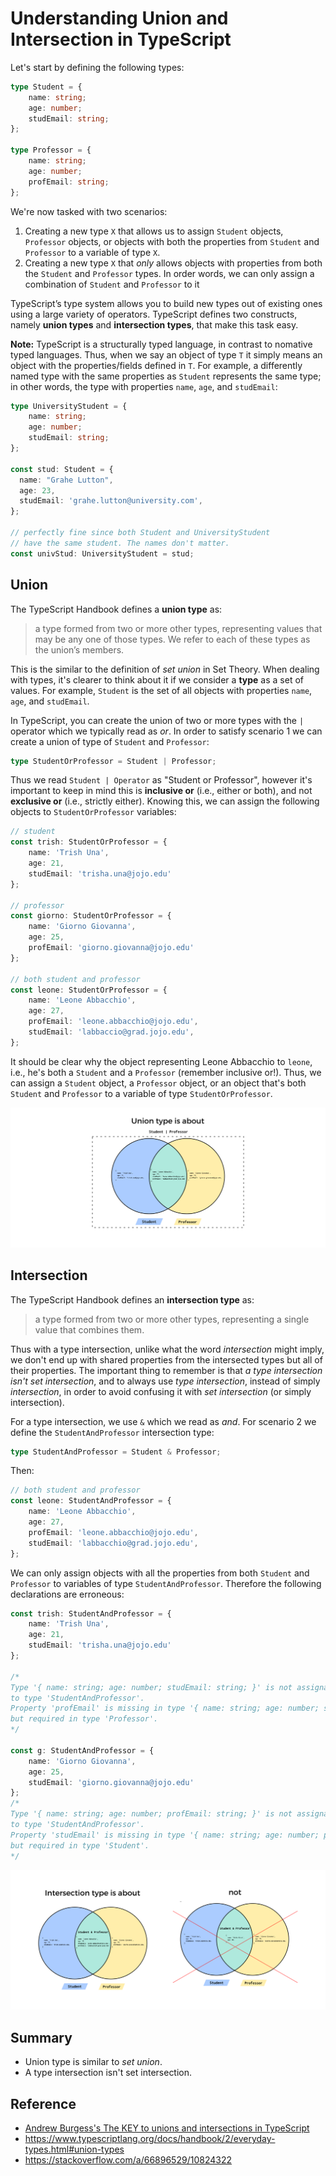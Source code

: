 # Understanding Union and Intersection in TypeScript

Let's start by defining the following types:

```typescript
type Student = {
    name: string;
    age: number;
    studEmail: string;
};

type Professor = {
    name: string;
    age: number;
    profEmail: string;
};
```

We're now tasked with two scenarios:

1. Creating a new type `X` that allows us to assign `Student` objects,
   `Professor` objects, or objects with both the properties from `Student` and
   `Professor` to a variable of type `X`.
2. Creating a new type `X` that *only* allows objects with properties from both
   the `Student` and `Professor` types. In order words, we can only assign a
   combination of `Student` and `Professor` to it 

TypeScript’s type system allows you to build new types out of existing ones
using a large variety of operators. TypeScript defines two constructs, namely
**union types** and **intersection types**, that make this task easy.

**Note:** TypeScript is a structurally typed language, in contrast to nomative
typed languages. Thus, when we say an object of type `T` it simply means an
object with the properties/fields defined in `T`. For example, a differently
named type with the same properties as `Student` represents the same type; in
other words, the type with properties `name`, `age`, and `studEmail`:

```typescript
type UniversityStudent = {
    name: string;
    age: number;
    studEmail: string;
};

const stud: Student = {
  name: "Grahe Lutton",
  age: 23,
  studEmail: 'grahe.lutton@university.com',
};

// perfectly fine since both Student and UniversityStudent
// have the same student. The names don't matter.
const univStud: UniversityStudent = stud;
```

## Union

The TypeScript Handbook defines a **union type** as:

>a type formed from two or more other types, representing values that may be any
>one of those types. We refer to each of these types as the union’s members.

This is the similar to the definition of *set union* in Set Theory. When dealing
with types, it's clearer to think about it if we consider a **type** as a set of
values. For example, `Student` is the set of all objects with properties `name`,
`age`, and `studEmail`.

In TypeScript, you can create the union of two or more types with the `|`
operator which we typically read as *or*. In order to satisfy scenario 1 we can
create a union of type of `Student` and `Professor`:

```typescript
type StudentOrProfessor = Student | Professor;
```

Thus we read `Student | Operator` as "Student or Professor", however it's
important to keep in mind this is **inclusive or** (i.e., either or both), and
not **exclusive or** (i.e., strictly either). Knowing this, we can assign the
following objects to `StudentOrProfessor` variables:

```typescript
// student
const trish: StudentOrProfessor = {
    name: 'Trish Una',
    age: 21,
    studEmail: 'trisha.una@jojo.edu'
};

// professor
const giorno: StudentOrProfessor = {
    name: 'Giorno Giovanna',
    age: 25,
    profEmail: 'giorno.giovanna@jojo.edu'
};

// both student and professor
const leone: StudentOrProfessor = {
    name: 'Leone Abbacchio',
    age: 27,
    profEmail: 'leone.abbacchio@jojo.edu',
    studEmail: 'labbaccio@grad.jojo.edu',
};
```

It should be clear why the object representing Leone Abbacchio to `leone`, i.e.,
he's both a `Student` and a `Professor` (remember inclusive or!). Thus, we can
assign a `Student` object, a `Professor` object, or an object that's both
`Student` and `Professor` to a variable of type `StudentOrProfessor`.

![Union type in TypeScript](assets/images/ts-union-type.png)

## Intersection

The TypeScript Handbook defines an **intersection type** as:

>a type formed from two or more other types, representing a single value that
>combines them. 

Thus with a type intersection, unlike what the word *intersection* might imply,
we don't end up with shared properties from the intersected types but all of
their properties. The important thing to remember is that *a type intersection
isn't set intersection*, and to always use *type intersection*, instead of
simply *intersection*, in order to avoid confusing it with *set intersection*
(or simply intersection).

For a type intersection, we use `&` which we read as *and*. For scenario 2 we
define the `StudentAndProfessor` intersection type:

```typescript
type StudentAndProfessor = Student & Professor;
```

Then:

```typescript
// both student and professor
const leone: StudentAndProfessor = {
    name: 'Leone Abbacchio',
    age: 27,
    profEmail: 'leone.abbacchio@jojo.edu',
    studEmail: 'labbacchio@grad.jojo.edu',
};
```

We can only assign objects with all the properties from both `Student` and
`Professor` to variables of type `StudentAndProfessor`. Therefore the following
declarations are erroneous:

```typescript
const trish: StudentAndProfessor = {
    name: 'Trish Una',
    age: 21,
    studEmail: 'trisha.una@jojo.edu'
};

/*
Type '{ name: string; age: number; studEmail: string; }' is not assignable
to type 'StudentAndProfessor'.
Property 'profEmail' is missing in type '{ name: string; age: number; studEmail: string; }'
but required in type 'Professor'.
*/

const g: StudentAndProfessor = {
    name: 'Giorno Giovanna',
    age: 25,
    studEmail: 'giorno.giovanna@jojo.edu'
};
/*
Type '{ name: string; age: number; profEmail: string; }' is not assignable
to type 'StudentAndProfessor'.
Property 'studEmail' is missing in type '{ name: string; age: number; profEmail: string; }'
but required in type 'Student'.
*/
```

![Intersection type in TypeScript](assets/images/ts-intersection-type.png)

## Summary

* Union type is similar to *set union*.
* A type intersection isn't set intersection.

## Reference

* [Andrew Burgess's The KEY to unions and intersections in TypeScript](https://www.youtube.com/watch?v=EsoRUqFutYU)
* https://www.typescriptlang.org/docs/handbook/2/everyday-types.html#union-types
* https://stackoverflow.com/a/66896529/10824322





